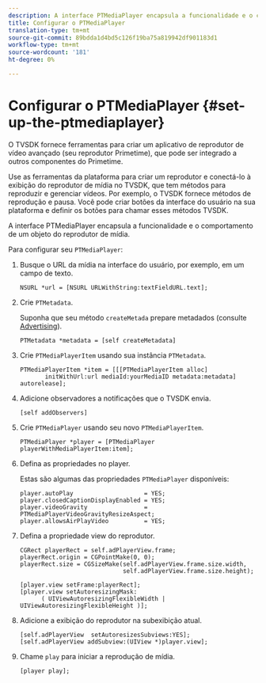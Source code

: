 ```yaml
---
description: A interface PTMediaPlayer encapsula a funcionalidade e o comportamento de um objeto do reprodutor de mídia.
title: Configurar o PTMediaPlayer
translation-type: tm+mt
source-git-commit: 89bdda1d4bd5c126f19ba75a819942df901183d1
workflow-type: tm+mt
source-wordcount: '181'
ht-degree: 0%

---
```



# Configurar o PTMediaPlayer {#set-up-the-ptmediaplayer}

O TVSDK fornece ferramentas para criar um aplicativo de reprodutor de vídeo avançado (seu reprodutor Primetime), que pode ser integrado a outros componentes do Primetime.

Use as ferramentas da plataforma para criar um reprodutor e conectá-lo à exibição do reprodutor de mídia no TVSDK, que tem métodos para reproduzir e gerenciar vídeos. Por exemplo, o TVSDK fornece métodos de reprodução e pausa. Você pode criar botões da interface do usuário na sua plataforma e definir os botões para chamar esses métodos TVSDK.

A interface PTMediaPlayer encapsula a funcionalidade e o comportamento de um objeto do reprodutor de mídia.

Para configurar seu `PTMediaPlayer`:

1. Busque o URL da mídia na interface do usuário, por exemplo, em um campo de texto.

   ```
   NSURL *url = [NSURL URLWithString:textFieldURL.text];
   ```

1. Crie `PTMetadata`.

   Suponha que seu método `createMetada` prepare metadados (consulte [Advertising](../../ios-3x-advertising/ios-3x-advertising-requirements.md)).

   ```
   PTMetadata *metadata = [self createMetadata]
   ```

1. Crie `PTMediaPlayerItem` usando sua instância `PTMetadata`.

   ```
   PTMediaPlayerItem *item = [[[PTMediaPlayerItem alloc] 
          initWithUrl:url mediaId:yourMediaID metadata:metadata] autorelease];
   ```

1. Adicione observadores a notificações que o TVSDK envia.

   ```
   [self addObservers]
   ```

1. Crie `PTMediaPlayer` usando seu novo `PTMediaPlayerItem`.

   ```
   PTMediaPlayer *player = [PTMediaPlayer playerWithMediaPlayerItem:item];
   ```

1. Defina as propriedades no player.

   Estas são algumas das propriedades `PTMediaPlayer` disponíveis:

   ```
   player.autoPlay                    = YES;  
   player.closedCaptionDisplayEnabled = YES; 
   player.videoGravity                = PTMediaPlayerVideoGravityResizeAspect;  
   player.allowsAirPlayVideo          = YES;
   ```

1. Defina a propriedade view do reprodutor.

   ```
   CGRect playerRect = self.adPlayerView.frame;  
   playerRect.origin = CGPointMake(0, 0); 
   playerRect.size = CGSizeMake(self.adPlayerView.frame.size.width,  
                                self.adPlayerView.frame.size.height); 
   
   [player.view setFrame:playerRect]; 
   [player.view setAutoresizingMask:  
         ( UIViewAutoresizingFlexibleWidth | UIViewAutoresizingFlexibleHeight )];
   ```

1. Adicione a exibição do reprodutor na subexibição atual.

   ```
   [self.adPlayerView  setAutoresizesSubviews:YES];  
   [self.adPlayerView addSubview:(UIView *)player.view];
   ```

1. Chame `play` para iniciar a reprodução de mídia.

   ```
   [player play];
   ```
